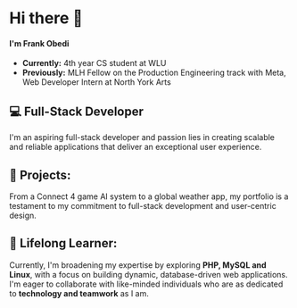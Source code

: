 # Hi there 👋

#### I'm Frank Obedi

- **Currently:** 4th year CS student at WLU
- **Previously:** MLH Fellow on the Production Engineering track with Meta, Web Developer Intern at North York Arts 

## 💻 Full-Stack Developer

I'm an aspiring full-stack developer and passion lies in creating scalable and reliable applications that deliver an exceptional user experience.

## 🚀 Projects:

From a Connect 4 game AI system to a global weather app, my portfolio is a testament to my commitment to full-stack development and user-centric design.

## 🌱 Lifelong Learner:

Currently, I'm broadening my expertise by exploring **PHP, MySQL and Linux**, with a focus on building dynamic, database-driven web applications. <br>
I'm eager to collaborate with like-minded individuals who are as dedicated to **technology and teamwork** as I am.
